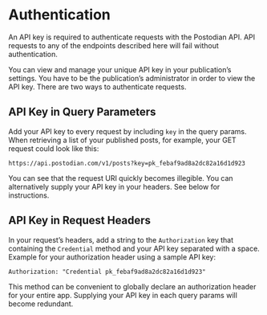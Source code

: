 # Authentication

An API key is required to authenticate requests with the Postodian API. API requests to any of the endpoints described here will fail without authentication.

You can view and manage your unique API key in your publication’s settings. You have to be the publication’s administrator in order to view the API key. There are two ways to authenticate requests.

## API Key in Query Parameters

Add your API key to every request by including `key` in the query params. When retrieving a list of your published posts, for example, your GET request could look like this:

```
https://api.postodian.com/v1/posts?key=pk_febaf9ad8a2dc82a16d1d923
```

You can see that the request URI quickly becomes illegible. You can alternatively supply your API key in your headers. See below for instructions.

## API Key in Request Headers

In your request’s headers, add a string to the `Authorization` key that containing the `Credential` method and your API key separated with a space. Example for your authorization header using a sample API key:

```
Authorization: "Credential pk_febaf9ad8a2dc82a16d1d923"
```

This method can be convenient to globally declare an authorization header for your entire app. Supplying your API key in each query params will become redundant.
